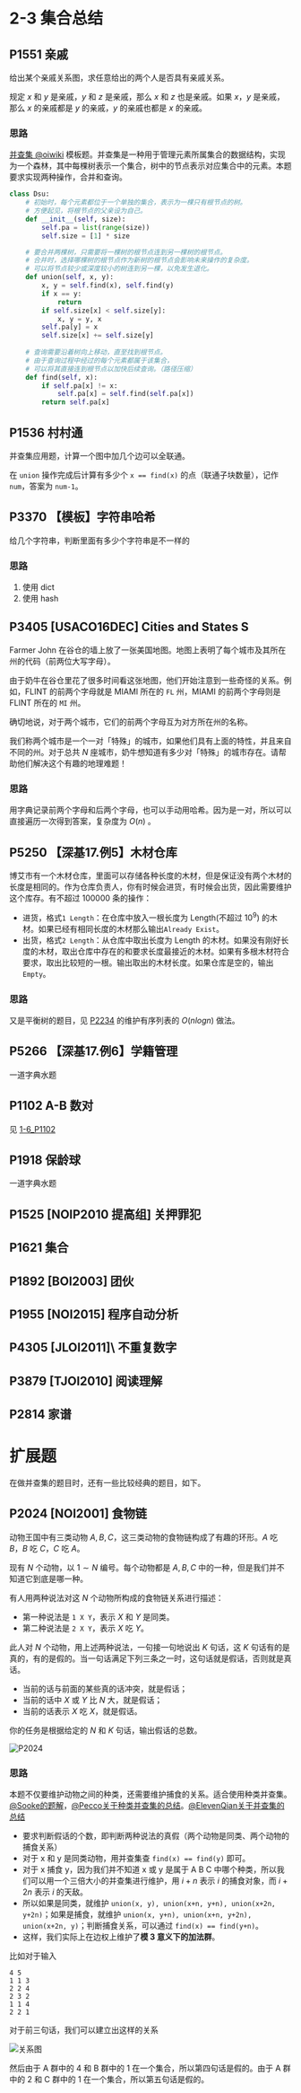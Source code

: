 # 2-3 集合总结

## P1551	亲戚

给出某个亲戚关系图，求任意给出的两个人是否具有亲戚关系。

规定 $x$ 和 $y$ 是亲戚，$y$ 和 $z$ 是亲戚，那么 $x$ 和 $z$ 也是亲戚。如果 $x$，$y$ 是亲戚，那么 $x$ 的亲戚都是 $y$ 的亲戚，$y$ 的亲戚也都是 $x$ 的亲戚。

### 思路

[并查集 @oiwiki](https://oi-wiki.org/ds/dsu/) 模板题。并查集是一种用于管理元素所属集合的数据结构，实现为一个森林，其中每棵树表示一个集合，树中的节点表示对应集合中的元素。本题要求实现两种操作，合并和查询。

```python
class Dsu:
    # 初始时，每个元素都位于一个单独的集合，表示为一棵只有根节点的树。
    # 方便起见，将根节点的父亲设为自己。
    def __init__(self, size):
        self.pa = list(range(size))
        self.size = [1] * size

    # 要合并两棵树，只需要将一棵树的根节点连到另一棵树的根节点。
    # 合并时，选择哪棵树的根节点作为新树的根节点会影响未来操作的复杂度。
    # 可以将节点较少或深度较小的树连到另一棵，以免发生退化。
    def union(self, x, y):
        x, y = self.find(x), self.find(y)
        if x == y:
            return
        if self.size[x] < self.size[y]:
            x, y = y, x
        self.pa[y] = x
        self.size[x] += self.size[y]
    
    # 查询需要沿着树向上移动，直至找到根节点。
    # 由于查询过程中经过的每个元素都属于该集合，
    # 可以将其直接连到根节点以加快后续查询。（路径压缩）
    def find(self, x):
        if self.pa[x] != x:
            self.pa[x] = self.find(self.pa[x])
        return self.pa[x]
```

## P1536	村村通

并查集应用题，计算一个图中加几个边可以全联通。

在 `union` 操作完成后计算有多少个 `x == find(x)` 的点（联通子块数量），记作 `num`，答案为 `num-1`。

## P3370	【模板】字符串哈希

给几个字符串，判断里面有多少个字符串是不一样的

### 思路

1. 使用 dict
2. 使用 hash

## P3405	\[USACO16DEC\] Cities and States S

Farmer John 在谷仓的墙上放了一张美国地图。地图上表明了每个城市及其所在州的代码（前两位大写字母）。

由于奶牛在谷仓里花了很多时间看这张地图，他们开始注意到一些奇怪的关系。例如，FLINT 的前两个字母就是 MIAMI 所在的 `FL` 州，MIAMI 的前两个字母则是 FLINT 所在的 `MI` 州。  

确切地说，对于两个城市，它们的前两个字母互为对方所在州的名称。

我们称两个城市是一个一对「特殊」的城市，如果他们具有上面的特性，并且来自不同的州。对于总共 $N$ 座城市，奶牛想知道有多少对「特殊」的城市存在。请帮助他们解决这个有趣的地理难题！

### 思路

用字典记录前两个字母和后两个字母，也可以手动用哈希。因为是一对，所以可以直接遍历一次得到答案，复杂度为 $O(n)$ 。

## P5250	【深基17.例5】木材仓库

博艾市有一个木材仓库，里面可以存储各种长度的木材，但是保证没有两个木材的长度是相同的。作为仓库负责人，你有时候会进货，有时候会出货，因此需要维护这个库存。有不超过 100000 条的操作：

- 进货，格式`1 Length`：在仓库中放入一根长度为 Length(不超过 $10^9$) 的木材。如果已经有相同长度的木材那么输出`Already Exist`。
- 出货，格式`2 Length`：从仓库中取出长度为 Length 的木材。如果没有刚好长度的木材，取出仓库中存在的和要求长度最接近的木材。如果有多根木材符合要求，取出比较短的一根。输出取出的木材长度。如果仓库是空的，输出`Empty`。

### 思路

又是平衡树的题目，见 [P2234](../2-1_linearList/readme.md/#p2234hnoi2002-营业额统计) 的维护有序列表的 $O(nlogn)$ 做法。

## P5266	【深基17.例6】学籍管理

一道字典水题

## P1102	A-B 数对

见 [1-6_P1102](../1-6_binarySearch/readme.md/#p1102a-b-数对)

## P1918	保龄球

一道字典水题

## P1525	[NOIP2010 提高组] 关押罪犯

## P1621	集合

## P1892	\[BOI2003\] 团伙

## P1955	\[NOI2015\] 程序自动分析

## P4305	\[JLOI2011]\ 不重复数字

## P3879	\[TJOI2010\] 阅读理解	

## P2814	家谱

# 扩展题

在做并查集的题目时，还有一些比较经典的题目，如下。

## P2024    \[NOI2001\] 食物链

动物王国中有三类动物 $A,B,C$，这三类动物的食物链构成了有趣的环形。$A$ 吃 $B$，$B$ 吃 $C$，$C$ 吃 $A$。

现有 $N$ 个动物，以 $1 \sim N$ 编号。每个动物都是 $A,B,C$ 中的一种，但是我们并不知道它到底是哪一种。

有人用两种说法对这 $N$ 个动物所构成的食物链关系进行描述：

- 第一种说法是 `1 X Y`，表示 $X$ 和 $Y$ 是同类。
- 第二种说法是 `2 X Y`，表示 $X$ 吃 $Y$。

此人对 $N$ 个动物，用上述两种说法，一句接一句地说出 $K$ 句话，这 $K$ 句话有的是真的，有的是假的。当一句话满足下列三条之一时，这句话就是假话，否则就是真话。

- 当前的话与前面的某些真的话冲突，就是假话；
- 当前的话中 $X$ 或 $Y$ 比 $N$ 大，就是假话；
- 当前的话表示 $X$ 吃 $X$，就是假话。

你的任务是根据给定的 $N$ 和 $K$ 句话，输出假话的总数。

![P2024](images/image.png)

### 思路

本题不仅要维护动物之间的种类，还需要维护捕食的关系。适合使用种类并查集。[@Sooke的题解](https://www.luogu.com.cn/article/1a654mcf)，[@Pecco关于种类并查集的总结](https://zhuanlan.zhihu.com/p/97813717)。[@ElevenQian关于并查集的总结](https://www.cnblogs.com/Eleven-Qian-Shan/p/13154721.html)
- 要求判断假话的个数，即判断两种说法的真假（两个动物是同类、两个动物的捕食关系）
- 对于 x 和 y 是同类动物，用并查集查 `find(x) == find(y)` 即可。
- 对于 x 捕食 y，因为我们并不知道 x 或 y 是属于 A B C 中哪个种类，所以我们可以用一个三倍大小的并查集进行维护，用 $i+n$ 表示 $i$ 的捕食对象，而 $i+2n$ 表示 $i$ 的天敌。
- 所以如果是同类，就维护 `union(x, y), union(x+n, y+n), union(x+2n, y+2n)`；如果是捕食，就维护 `union(x, y+n), union(x+n, y+2n), union(x+2n, y)`；判断捕食关系，可以通过 `find(x) == find(y+n)`。
- 这样，我们实际上在边权上维护了**模 3 意义下的加法群**。

比如对于输入

```
4 5
1 1 3
2 2 4
2 3 2
1 1 4
2 2 1
```

对于前三句话，我们可以建立出这样的关系

![关系图](images/image-1.png)

然后由于 A 群中的 4 和 B 群中的 1 在一个集合，所以第四句话是假的。由于 A 群中的 2 和 C 群中的 1 在一个集合，所以第五句话是假的。